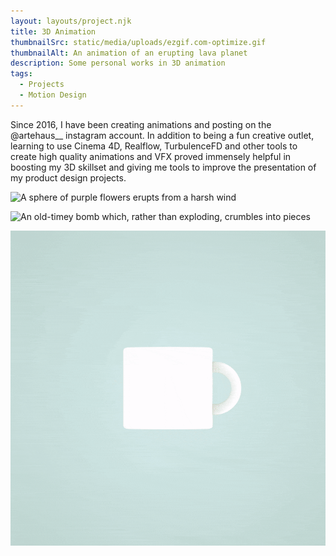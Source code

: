 ```yaml
---
layout: layouts/project.njk
title: 3D Animation
thumbnailSrc: static/media/uploads/ezgif.com-optimize.gif
thumbnailAlt: An animation of an erupting lava planet
description: Some personal works in 3D animation
tags:
  - Projects
  - Motion Design
---
```

Since 2016, I have been creating animations and posting on the @artehaus__ instagram account. In addition to being a fun creative outlet, learning to use Cinema 4D, Realflow, TurbulenceFD and other tools to create high quality animations and VFX proved immensely helpful in boosting my 3D skillset and giving me tools to improve the presentation of my product design projects.

![A sphere of purple flowers erupts from a harsh wind](static/media/uploads/ezgif-4-0addf3bd874d.gif "Flower Wind Animation")

![An old-timey bomb which, rather than exploding, crumbles into pieces](static/media/uploads/ezgif-4-1694b744bc54.gif "Bomb failure")



![A cup pouring iridescent liquid into another cup, and looping](static/media/uploads/ezgif-4-38d6242dc2a0.gif "Cup pouring")